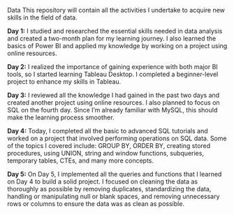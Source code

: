 Data
This repository will contain all the activities I undertake to acquire new skills in the field of data.

**Day 1:** I studied and researched the essential skills needed in data analysis and created a two-month plan for my learning journey. I also learned the basics of Power BI and applied my knowledge by working on a project using online resources.

**Day 2:** I realized the importance of gaining experience with both major BI tools, so I started learning Tableau Desktop. I completed a beginner-level project to enhance my skills in Tableau.

**Day 3:** I reviewed all the knowledge I had gained in the past two days and created another project using online resources. I also planned to focus on SQL on the fourth day. Since I’m already familiar with MySQL, this should make the learning process smoother.

**Day 4:** Today, I completed all the basic to advanced SQL tutorials and worked on a project that involved performing operations on SQL data. Some of the topics I covered include: GROUP BY, ORDER BY, creating stored procedures, using UNION, string and window functions, subqueries, temporary tables, CTEs, and many more concepts.

**Day 5:**  On Day 5, I implemented all the queries and functions that I learned on Day 4 to build a solid project. I focused on cleaning the data as thoroughly as possible by removing duplicates, standardizing the data, handling or manipulating null or blank spaces, and removing unnecessary rows or columns to ensure the data was as clean as possible.

